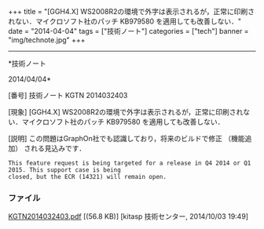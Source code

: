 ﻿+++
title = "[GGH4.X] WS2008R2の環境で外字は表示されるが，正常に印刷されない．マイクロソフト社のパッチ KB979580 を適用しても改善しない．"
date = "2014-04-04"
tags = ["技術ノート"]
categories = ["tech"]
banner = "img/technote.jpg"
+++

-----------------------------------------------------------------------------------------------------------------------------

*技術ノート

2014/04/04*


[番号]
技術ノート KGTN 2014032403

[現象]
[GGH4.X]
WS2008R2の環境で外字は表示されるが，正常に印刷されない．マイクロソフト社のパッチ
KB979580 を適用しても改善しない．

[説明]
この問題はGraphOn社でも認識しており，将来のビルドで修正 （機能追加）
される見込みです．

    This feature request is being targeted for a release in Q4 2014 or Q1 2015. This support case is being
    closed, but the ECR (14321) will remain open.


### ファイル

 
 


[KGTN2014032403.pdf](http://techreport.kitasp.net/attachments/download/1742/KGTN2014032403.pdf)
 [(56.8 KB)] [kitasp 技術センター, 2014/10/03
19:49]


 


 

